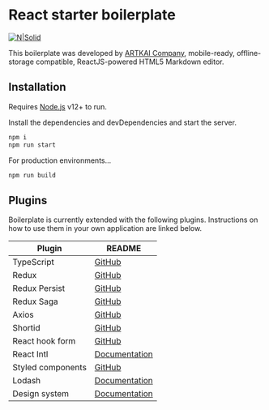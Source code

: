 # React starter boilerplate

[![N|Solid](https://artk.ai/artkai.svg)](https://artk.ai)

This boilerplate was developed by [ARTKAI Company](https://artk.ai), mobile-ready, offline-storage compatible,
ReactJS-powered HTML5 Markdown editor.

## Installation

Requires [Node.js](https://nodejs.org/) v12+ to run.

Install the dependencies and devDependencies and start the server.

```sh
npm i
npm run start
```

For production environments...

```sh
npm run build
```

## Plugins

Boilerplate is currently extended with the following plugins.
Instructions on how to use them in your own application are linked below.

| Plugin | README |
| ------ | ------ |
| TypeScript | [GitHub](https://github.com/microsoft/TypeScript/blob/master/README.md) |
| Redux | [GitHub](https://github.com/reduxjs/redux/blob/master/README.md) |
| Redux Persist | [GitHub](https://github.com/rt2zz/redux-persist/blob/master/README.md) |
| Redux Saga | [GitHub](https://github.com/redux-saga/redux-saga/blob/master/README.md) |
| Axios | [GitHub](https://github.com/axios/axios/blob/master/README.md) |
| Shortid | [GitHub](https://github.com/dylang/shortid/blob/master/README.md) |
| React hook form | [GitHub](https://github.com/react-hook-form/react-hook-form/blob/master/docs/README.ru-RU.md) |
| React Intl | [Documentation](https://formatjs.io/docs/getting-started/installation/) |
| Styled components | [GitHub](https://github.com/styled-components/styled-components/blob/master/README.md) |
| Lodash | [Documentation](https://lodash.com/) |
| Design system | [Documentation](http://design-system-v1.azurewebsites.net/) |
